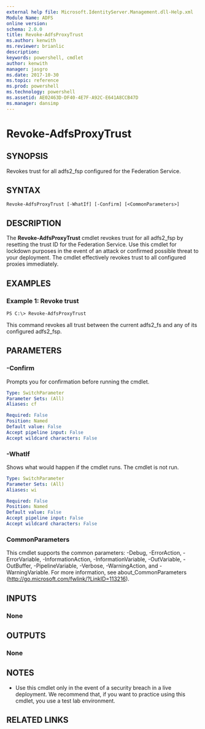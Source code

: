 ```yaml
---
external help file: Microsoft.IdentityServer.Management.dll-Help.xml
Module Name: ADFS
online version: 
schema: 2.0.0
title: Revoke-AdfsProxyTrust
ms.author: kenwith
ms.reviewer: brianlic
description: 
keywords: powershell, cmdlet
author: kenwith
manager: jasgro
ms.date: 2017-10-30
ms.topic: reference
ms.prod: powershell
ms.technology: powershell
ms.assetid: AE02463D-DF40-4E7F-A92C-E641A8CCB47D
ms.manager: dansimp
---
```


# Revoke-AdfsProxyTrust

## SYNOPSIS
Revokes trust for all adfs2_fsp configured for the Federation Service.

## SYNTAX

```
Revoke-AdfsProxyTrust [-WhatIf] [-Confirm] [<CommonParameters>]
```

## DESCRIPTION
The **Revoke-AdfsProxyTrust** cmdlet revokes trust for all adfs2_fsp by resetting the trust ID for the Federation Service.
Use this cmdlet for lockdown purposes in the event of an attack or confirmed possible threat to your deployment.
The cmdlet effectively revokes trust to all configured proxies immediately.

## EXAMPLES

### Example 1: Revoke trust
```
PS C:\> Revoke-AdfsProxyTrust
```

This command revokes all trust between the current adfs2_fs and any of its configured adfs2_fsp.

## PARAMETERS

### -Confirm
Prompts you for confirmation before running the cmdlet.

```yaml
Type: SwitchParameter
Parameter Sets: (All)
Aliases: cf

Required: False
Position: Named
Default value: False
Accept pipeline input: False
Accept wildcard characters: False
```

### -WhatIf
Shows what would happen if the cmdlet runs.
The cmdlet is not run.

```yaml
Type: SwitchParameter
Parameter Sets: (All)
Aliases: wi

Required: False
Position: Named
Default value: False
Accept pipeline input: False
Accept wildcard characters: False
```

### CommonParameters
This cmdlet supports the common parameters: -Debug, -ErrorAction, -ErrorVariable, -InformationAction, -InformationVariable, -OutVariable, -OutBuffer, -PipelineVariable, -Verbose, -WarningAction, and -WarningVariable. For more information, see about_CommonParameters (http://go.microsoft.com/fwlink/?LinkID=113216).

## INPUTS

### None

## OUTPUTS

### None

## NOTES
* Use this cmdlet only in the event of a security breach in a live deployment. We recommend that, if you want to practice using this cmdlet, you use a test lab environment.

## RELATED LINKS

